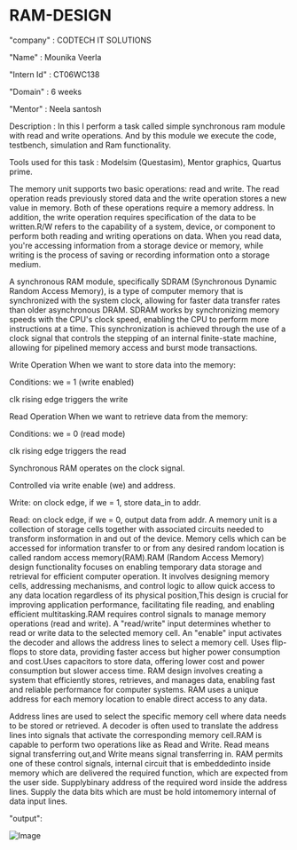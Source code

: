 # RAM-DESIGN

"company" : CODTECH IT SOLUTIONS

"Name" : Mounika Veerla

"Intern Id" : CT06WC138

"Domain" : 6 weeks

"Mentor" : Neela santosh

Description : In this I perform a task called simple synchronous ram module with read and write operations. And by this module we execute the code, testbench, simulation and Ram functionality.

Tools used for this task : Modelsim (Questasim), Mentor graphics, Quartus prime.

The memory unit supports two basic operations: read and write. The read operation reads previously stored data and the write operation stores a new value in memory. Both of these operations require a memory address. In addition, the write operation requires specification of the data to be written.R/W refers to the capability of a system, device, or component to perform both reading and writing operations on data. When you read data, you're accessing information from a storage device or memory, while writing is the process of saving or recording information onto a storage medium.

A synchronous RAM module, specifically SDRAM (Synchronous Dynamic Random Access Memory), is a type of computer memory that is synchronized with the system clock, allowing for faster data transfer rates than older asynchronous DRAM. SDRAM works by synchronizing memory speeds with the CPU's clock speed, enabling the CPU to perform more instructions at a time. This synchronization is achieved through the use of a clock signal that controls the stepping of an internal finite-state machine, allowing for pipelined memory access and burst mode transactions. 

Write Operation
When we want to store data into the memory:

Conditions:
we = 1 (write enabled)

clk rising edge triggers the write

Read Operation
When we want to retrieve data from the memory:

Conditions:
we = 0 (read mode)

clk rising edge triggers the read

Synchronous RAM operates on the clock signal.

Controlled via write enable (we) and address.

Write: on clock edge, if we = 1, store data_in to addr.

Read: on clock edge, if we = 0, output data from addr.
A memory unit is a collection of storage cells together with associated circuits needed to transform insformation in and out of the device. Memory cells which can be accessed for information transfer to or from any desired random location is called random access memory(RAM).RAM (Random Access Memory) design functionality focuses on enabling temporary data storage and retrieval for efficient computer operation. It involves designing memory cells, addressing mechanisms, and control logic to allow quick access to any data location regardless of its physical position,This design is crucial for improving application performance, facilitating file reading, and enabling efficient multitasking.RAM requires control signals to manage memory operations (read and write).
A "read/write" input determines whether to read or write data to the selected memory cell.
An "enable" input activates the decoder and allows the address lines to select a memory cell.
Uses flip-flops to store data, providing faster access but higher power consumption and cost.Uses capacitors to store data, offering lower cost and power consumption but slower access time.
RAM design involves creating a system that efficiently stores, retrieves, and manages data, enabling fast and reliable performance for computer systems.
RAM uses a unique address for each memory location to enable direct access to any data.

Address lines are used to select the specific memory cell where data needs to be stored or retrieved.
A decoder is often used to translate the address lines into signals that activate the corresponding memory cell.RAM is capable to perform two operations like as Read and Write. Read means signal transferring out,and Write means signal transferring in. RAM permits one of these control signals, internal circuit that is embeddedinto inside memory which are delivered the required function, which are expected from the user side. Supplybinary address of the required word inside the address lines. Supply the data bits which are must be hold intomemory internal of data input lines.

"output":

![Image](https://github.com/user-attachments/assets/90e2eb15-3b69-4d02-b47e-5f4c19bbebc0)


